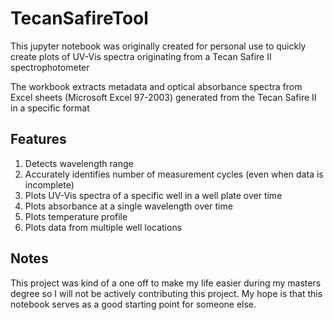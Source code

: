 # TecanSafireTool

This jupyter notebook was originally created for personal use to quickly create plots of UV-Vis spectra originating from a Tecan Safire II spectrophotometer

The workbook extracts metadata and optical absorbance spectra from Excel sheets (Microsoft Excel 97-2003) generated from the Tecan Safire II in a specific format

## Features
1. Detects wavelength range
2. Accurately identifies number of measurement cycles (even when data is incomplete)
3. Plots UV-Vis spectra of a specific well in a well plate over time
4. Plots absorbance at a single wavelength over time
5. Plots temperature profile
6. Plots data from multiple well locations

## Notes
This project was kind of a one off to make my life easier during my masters degree so I will not be actively contributing this project. 
My hope is that this notebook serves as a good starting point for someone else.
